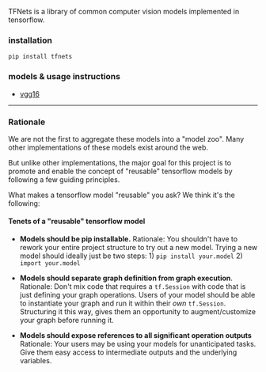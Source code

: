 TFNets is a library of common computer vision models implemented in tensorflow.

### installation

```
pip install tfnets
```

### models & usage instructions

* [vgg16](https://github.com/huyng/tfnets/blob/master/tfnets/vgg16)

---

### Rationale

We are not the first to aggregate these models into a "model zoo". Many other implementations of these models exist around the web.

But unlike other implementations, the major goal for this project is to promote and enable the concept of "reusable" tensorflow models by following a few guiding principles.

What makes a tensorflow model "reusable" you ask? We think it's the following:

#### Tenets of a "reusable" tensorflow model

* **Models should be pip installable.** Rationale: You shouldn't have to rework your entire project structure to try out a new model. Trying a new model should ideally just be two steps:  1) `pip install your.model` 2) `import your.model`

* **Models should separate graph definition from graph execution**. Rationale: Don't mix code that requires a `tf.Session` with code that is just defining your graph operations. Users of your model should be able to instantiate your graph and run it within their *own* `tf.Session`. Structuring it this way,  gives them an opportunity to augment/customize your graph before running it.

* **Models should expose references to all significant operation outputs** Rationale: Your users may be using your models for unanticipated tasks. Give them easy access to intermediate outputs and the underlying variables.
